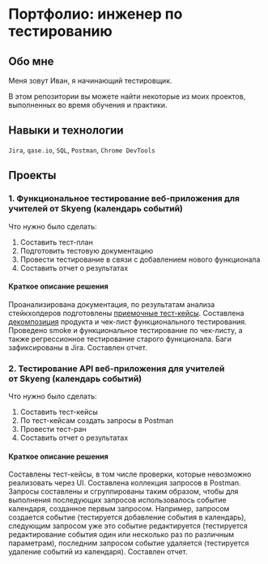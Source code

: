 # Портфолио: инженер по тестированию

## Обо мне

Меня зовут Иван, я начинающий тестировщик.

В этом репозитории вы можете найти некоторые из моих проектов, выполненных во время обучения и практики.

## Навыки и технологии

``Jira``, ``qase.io``, ``SQL``, ``Postman``, ``Chrome DevTools``

## Проекты

### 1. Функциональное тестирование веб-приложения для учителей от Skyeng (календарь событий)

Что нужно было сделать:

1. Составить тест-план
2. Подготовить тестовую документацию
3. Провести тестирование в связи с добавлением нового функционала
4. Составить отчет о результатах

#### Краткое описание решения

Проанализирована документация, по результатам анализа стейкхолдеров подготовлены [приемочные тест-кейсы](https://github.com/JohnnyOve/portfolio/blob/main/%D0%9F%D1%80%D0%BE%D0%B5%D0%BA%D1%82%201/%D0%9F%D1%80%D0%B8%D0%BC%D0%B5%D1%80%D1%8B%20%D0%BF%D1%80%D0%B8%D0%B5%D0%BC%D0%BE%D1%87%D0%BD%D1%8B%D1%85%20%D1%82%D0%B5%D1%81%D1%82-%D0%BA%D0%B5%D0%B9%D1%81%D0%BE%D0%B2%20%D0%B2%20qase.io.md "Примеры приемочных тест-кейсов в qase.io"). Составлена [декомпозиция](https://github.com/JohnnyOve/portfolio/blob/main/%D0%9F%D1%80%D0%BE%D0%B5%D0%BA%D1%82%201/%D0%A4%D0%B0%D0%B9%D0%BB%D1%8B%20%D0%BF%D1%80%D0%BE%D0%B5%D0%BA%D1%82%D0%B0/%D0%94%D0%B5%D0%BA%D0%BE%D0%BC%D0%BF%D0%BE%D0%B7%D0%B8%D1%86%D0%B8%D1%8F%20-%20%D0%9B%D0%98%D0%A7%D0%9D%D0%AB%D0%95%20%D0%A1%D0%9E%D0%91%D0%AB%D0%A2%D0%98%D0%AF.jpg "Декомпозиция в Miro") продукта и чек-лист функционального тестирования. Проведено smoke и функциональное тестирование по чек-листу, а также регрессионное тестирование старого функционала. Баги зафиксированы в Jira. Составлен отчет.

### 2. Тестирование API веб-приложения для учителей от Skyeng (календарь событий)

Что нужно было сделать:

1. Составить тест-кейсы
2. По тест-кейсам создать запросы в Postman
3. Провести тест-ран
4. Составить отчет о результатах

#### Краткое описание решения

Составлены тест-кейсы, в том числе проверки, которые невозможно реализовать через UI. Составлена коллекция запросов в Postman. Запросы составлены и сгруппированы таким образом, чтобы для выполнения последующих запросов использовалось событие календаря, созданное первым запросом. Например, запросом создается событие (тестируется добавление события в календарь), следующим запросом уже это событие редактируется (тестируется редактирование события один или несколько раз по различным параметрам), последним запросом событие удаляется (тестируется удаление событий из календаря). Составлен отчет.


